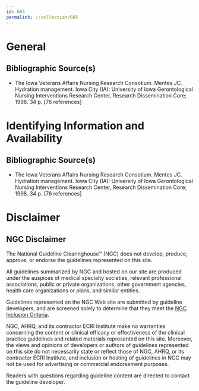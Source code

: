 ```yaml
---
id: 685
permalink: /:collection/685
---
```


# General

## Bibliographic Source(s)

- The Iowa Veterans Affairs Nursing Research Consotium. Mentes JC. Hydration management. Iowa City (IA): University of Iowa Gerontological Nursing Interventions Research Center, Research Dissemination Core; 1998. 34 p. [76 references]

# Identifying Information and Availability

## Bibliographic Source(s)

- The Iowa Veterans Affairs Nursing Research Consotium. Mentes JC. Hydration management. Iowa City (IA): University of Iowa Gerontological Nursing Interventions Research Center, Research Dissemination Core; 1998. 34 p. [76 references]

# Disclaimer

## NGC Disclaimer

The National Guideline Clearinghouse™ (NGC) does not develop, produce, approve, or endorse the guidelines represented on this site.

All guidelines summarized by NGC and hosted on our site are produced under the auspices of medical specialty societies, relevant professional associations, public or private organizations, other government agencies, health care organizations or plans, and similar entities.

Guidelines represented on the NGC Web site are submitted by guideline developers, and are screened solely to determine that they meet the [NGC Inclusion Criteria](/help-and-about/summaries/inclusion-criteria).

NGC, AHRQ, and its contractor ECRI Institute make no warranties concerning the content or clinical efficacy or effectiveness of the clinical practice guidelines and related materials represented on this site. Moreover, the views and opinions of developers or authors of guidelines represented on this site do not necessarily state or reflect those of NGC, AHRQ, or its contractor ECRI Institute, and inclusion or hosting of guidelines in NGC may not be used for advertising or commercial endorsement purposes.

Readers with questions regarding guideline content are directed to contact the guideline developer.

